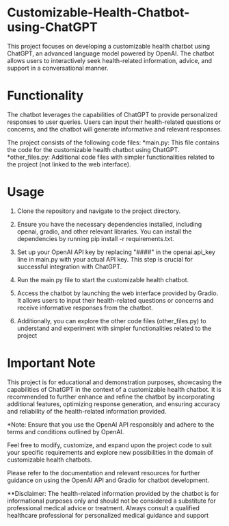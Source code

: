 # Customizable-Health-Chatbot-using-ChatGPT
This project focuses on developing a customizable health chatbot using ChatGPT, an advanced language model powered by OpenAI.
The chatbot allows users to interactively seek health-related information, advice, and support in a conversational manner.

# Functionality
The chatbot leverages the capabilities of ChatGPT to provide personalized responses to user queries. Users can input their health-related questions or concerns, and the chatbot will generate informative and relevant responses.

The project consists of the following code files:
*main.py: This file contains the code for the customizable health chatbot using ChatGPT.
*other_files.py: Additional code files with simpler functionalities related to the project (not linked to the web interface).

# Usage
1. Clone the repository and navigate to the project directory.

2. Ensure you have the necessary dependencies installed, including openai, gradio, and other relevant libraries.
You can install the dependencies by running pip install -r requirements.txt.

3. Set up your OpenAI API key by replacing "####" in the openai.api_key line in main.py with your actual API key.
This step is crucial for successful integration with ChatGPT.

4. Run the main.py file to start the customizable health chatbot.

5. Access the chatbot by launching the web interface provided by Gradio. It allows users
to input their health-related questions or concerns and receive informative responses from the chatbot.

6. Additionally, you can explore the other code files (other_files.py) to understand and experiment with simpler functionalities related to the project

# Important Note
This project is for educational and demonstration purposes, showcasing the capabilities of ChatGPT in the context of a customizable health chatbot. It is recommended to further enhance and refine the chatbot by incorporating additional features, optimizing response generation, and ensuring accuracy and reliability of the health-related information provided.

*Note: Ensure that you use the OpenAI API responsibly and adhere to the terms and conditions outlined by OpenAI.

Feel free to modify, customize, and expand upon the project code to suit your specific requirements and explore new possibilities in the domain of customizable health chatbots.

Please refer to the documentation and relevant resources for further guidance on using the OpenAI API and Gradio for chatbot development.

**Disclaimer: The health-related information provided by the chatbot is for informational purposes only and should not be considered a substitute for professional medical advice or treatment. Always consult a qualified healthcare professional for personalized medical guidance and support
